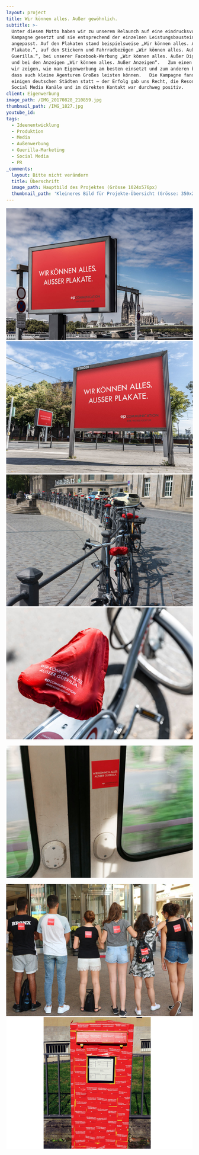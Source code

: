 ```yaml
---
layout: project
title: Wir können alles. Außer gewöhnlich.
subtitle: >-
  Unter diesem Motto haben wir zu unserem Relaunch auf eine eindrucksvolle
  Kampagne gesetzt und sie entsprechend der einzelnen Leistungsbausteine
  angepasst. Auf den Plakaten stand beispielsweise „Wir können alles. Außer
  Plakate.“, auf den Stickern und Fahrradbezügen „Wir können alles. Außer
  Guerilla.“, bei unserer Facebook-Werbung „Wir können alles. Außer Digital.“
  und bei den Anzeigen „Wir können alles. Außer Anzeigen“.   Zum einen wollten
  wir zeigen, wie man Eigenwerbung am besten einsetzt und zum anderen beweisen,
  dass auch kleine Agenturen Großes leisten können.   Die Kampagne fand in
  einigen deutschen Städten statt – der Erfolg gab uns Recht, die Resonanz über
  Social Media Kanäle und im direkten Kontakt war durchweg positiv.
client: Eigenwerbung
image_path: /IMG_20170828_210859.jpg
thumbnail_path: /IMG_1827.jpg
youtube_id:
tags:
  - Ideenentwicklung
  - Produktion
  - Media
  - Außenwerbung
  - Guerilla-Marketing
  - Social Media
  - PR
_comments:
  layout: Bitte nicht verändern
  title: Überschrift
  image_path: Hauptbild des Projektes (Grösse 1024x576px)
  thumbnail_path: 'Kleineres Bild für Projekte-Übersicht (Grösse: 350x250px)'
---
```



![](/uploads/versions/-je-5305---x0-0-1024-724-1024-724x---.jpg)![](/uploads/versions/-je-5275---x----1024-724x---.jpg)![](/uploads/versions/img-1856-1---x----1024-724x---.jpg)![](/uploads/versions/-je-5236---x0-0-1024-724-1024-724x---.jpg)

![](/uploads/versions/img-20170828-182952---x0-0-1024-724-1024-724x---.jpg)

![](/uploads/versions/img-1899-1---x0-0-1024-724-1024-724x---.jpg)![](/uploads/versions/img-1920-weiss---x0-0-1024-724-1024-724x---.jpg)